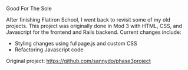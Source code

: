 Good For The Sole

After finishing Flatiron School, I went back to revisit some of my old projects. This project was originally done in Mod 3 with HTML, CSS, and Javascript for the frontend and Rails backend. Current changes include:

- Styling changes using fullpage.js and custom CSS
- Refactoring Javascript code

Original project: https://github.com/sannydo/phase3project
 
